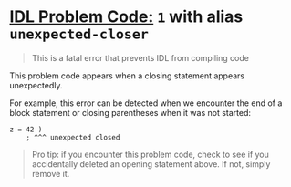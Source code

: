 # [IDL Problem Code:](./../README.md) `1` with alias `unexpected-closer`

> This is a fatal error that prevents IDL from compiling code

This problem code appears when a closing statement appears unexpectedly.

For example, this error can be detected when we encounter the end of a block statement or closing parentheses when it was not started:

```idl
z = 42 )
    ; ^^^ unexpected closed
```

> Pro tip: if you encounter this problem code, check to see if you accidentally deleted an opening statement above. If not, simply remove it.
